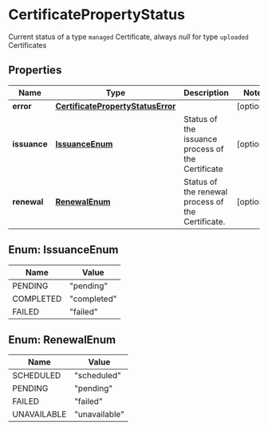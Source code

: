 

# CertificatePropertyStatus

Current status of a type `managed` Certificate, always *null* for type `uploaded` Certificates

## Properties

| Name | Type | Description | Notes |
|------------ | ------------- | ------------- | -------------|
|**error** | [**CertificatePropertyStatusError**](CertificatePropertyStatusError.md) |  |  [optional] |
|**issuance** | [**IssuanceEnum**](#IssuanceEnum) | Status of the issuance process of the Certificate |  [optional] |
|**renewal** | [**RenewalEnum**](#RenewalEnum) | Status of the renewal process of the Certificate. |  [optional] |



## Enum: IssuanceEnum

| Name | Value |
|---- | -----|
| PENDING | &quot;pending&quot; |
| COMPLETED | &quot;completed&quot; |
| FAILED | &quot;failed&quot; |



## Enum: RenewalEnum

| Name | Value |
|---- | -----|
| SCHEDULED | &quot;scheduled&quot; |
| PENDING | &quot;pending&quot; |
| FAILED | &quot;failed&quot; |
| UNAVAILABLE | &quot;unavailable&quot; |




